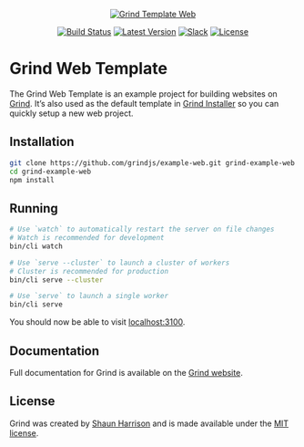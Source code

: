 <p align="center"><a href="https://grind.rocks"><img src="https://s3.amazonaws.com/assets.grind.rocks/docs/img/grind-template-web.svg" alt="Grind Template Web" /></a></p>

<p align="center">
<a href="https://travis-ci.org/grindjs/example-web"><img src="https://img.shields.io/travis/grindjs/example-web.svg" alt="Build Status"></a>
<a href="https://github.com/grindjs/example-web"><img src="https://img.shields.io/github/tag/grindjs/example-web.svg" alt="Latest Version"></a>
<a href="https:/grind.chat"><img src="https://grind.chat/badge.svg" alt="Slack"></a>
<a href="https://github.com/grindjs/example-web"><img src="https://img.shields.io/badge/License-MIT-blue.svg" alt="License"></a>
</p>

# Grind Web Template

The Grind Web Template is an example project for building websites on [Grind](https://github.com/grindjs/framework).  It’s also used as the default template in [Grind Installer](https://github.com/grindjs/installer) so you can quickly setup a new web project.

## Installation

```bash
git clone https://github.com/grindjs/example-web.git grind-example-web
cd grind-example-web
npm install
```

## Running

```bash
# Use `watch` to automatically restart the server on file changes
# Watch is recommended for development
bin/cli watch

# Use `serve --cluster` to launch a cluster of workers
# Cluster is recommended for production
bin/cli serve --cluster

# Use `serve` to launch a single worker
bin/cli serve
```

You should now be able to visit [localhost:3100](http://localhost:3100).

## Documentation

Full documentation for Grind is available on the [Grind website](https://grind.rocks/).

## License

Grind was created by [Shaun Harrison](https://github.com/shnhrrsn) and is made available under the [MIT license](LICENSE).
